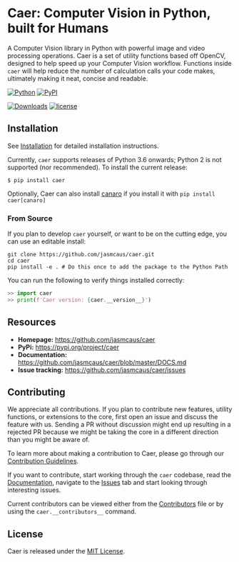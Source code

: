 # Caer: Computer Vision in Python, built for Humans
A Computer Vision library in Python with powerful image and video processing operations.
Caer is a set of utility functions based off OpenCV, designed to help speed up your Computer Vision workflow. Functions inside `caer` will help reduce the number of calculation calls your code makes, ultimately making it neat, concise and readable.

[![Python](https://img.shields.io/pypi/pyversions/caer.svg?style=plastic)][py-versions]
[![PyPI](https://badge.fury.io/py/caer.svg)][pypi-latest-version]

[![Downloads](https://pepy.tech/badge/caer)][downloads]
[![license](https://img.shields.io/github/license/mashape/apistatus.svg?maxAge=2592000)][license]

## Installation
See [Installation][install] for detailed installation instructions. 


Currently, `caer` supports releases of Python 3.6 onwards; Python 2 is not supported (nor recommended). 
To install the current release:

```shell
$ pip install caer
```

Optionally, Caer can also install [canaro](https://github.com/jasmcaus/canaro) if you install it with `pip install caer[canaro]`

### From Source
If you plan to develop `caer` yourself, or want to be on the cutting edge, you can use an editable install:

```shell
git clone https://github.com/jasmcaus/caer.git
cd caer
pip install -e . # Do this once to add the package to the Python Path
```

You can run the following to verify things installed correctly:

```python
>> import caer
>> print(f'Caer version: {caer.__version__}')
```

## Resources

- **Homepage:** <https://github.com/jasmcaus/caer>
- **PyPi:** <https://pypi.org/project/caer>
- **Documentation:** <https://github.com/jasmcaus/caer/blob/master/DOCS.md>
- **Issue tracking:** <https://github.com/jasmcaus/caer/issues>

## Contributing

We appreciate all contributions. If you plan to contribute new features, utility functions, or extensions to the core, first open an issue and discuss the feature with us. Sending a PR without discussion might end up resulting in a rejected PR because we might be taking the core in a different direction than you might be aware of.

To learn more about making a contribution to Caer, please go through our [Contribution Guidelines][contributing].

If you want to contribute, start working through the `caer` codebase, read the [Documentation][docs], navigate to the [Issues][issues] tab and start looking through interesting issues. 

Current contributors can be viewed either from the [Contributors][contributors] file or by using the `caer.__contributors__` command.


## License

Caer is released under the [MIT License](https://github.com/jasmcaus/caer/blob/master/LICENSE).

[contributing]: https://github.com/jasmcaus/caer/blob/master/.github/CONTRIBUTING.md
[docs]: https://github.com/jasmcaus/caer/blob/master/DOCS.md
[contributors]: https://github.com/jasmcaus/caer/blob/master/CONTRIBUTORS
[issues]: https://github.com/jasmcaus/caer/issues
[install]: https://github.com/jasmcaus/caer/blob/master/INSTALL.md

[downloads]: https://pepy.tech/project/caer
[py-versions]: https://pypi.org/project/caer/
[pypi-latest-version]: https://pypi.org/project/caer/
[license]: https://github.com/jasmcaus/caer/blob/master/LICENSE